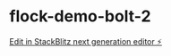 # flock-demo-bolt-2

[Edit in StackBlitz next generation editor ⚡️](https://stackblitz.com/~/github.com/shivamdubss/flock-demo-bolt-2)